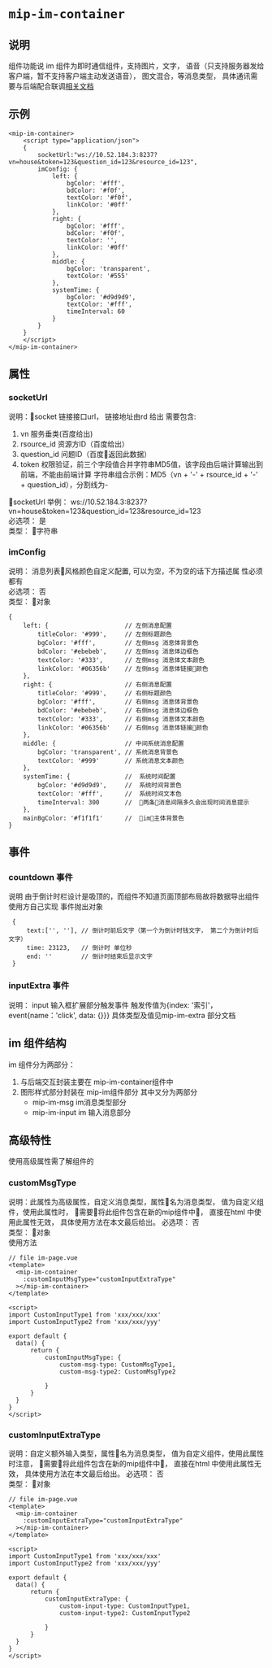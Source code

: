 # `mip-im-container`


## 说明

组件功能说
im 组件为即时通信组件，支持图片，文字， 语音（只支持服务器发给客户端，暂不支持客户端主动发送语音）， 图文混合，等消息类型， 具体通讯需要与后端配合联调[相关文档](http://agroup.baidu.com/question-anwser/md/article/1092040)

## 示例
```
<mip-im-container>
    <script type="application/json">
    {
        socketUrl:"ws://10.52.184.3:8237?vn=house&token=123&question_id=123&resource_id=123",
        imConfig: {
            left: {
                bgColor: '#fff',
                bdColor: '#f0f',
                textColor: '#f0f',
                linkColor: '#0ff'
            },
            right: {
                bgColor: '#fff',
                bdColor: '#f0f',
                textColor: '',
                linkColor: '#0ff'
            },
            middle: {
                bgColor: 'transparent',
                textColor: '#555'
            },
            systemTime: {
                bgColor: '#d9d9d9',
                textColor: '#fff',
                timeInterval: 60
            }
        }
    }
    </script>
</mip-im-container>

```
## 属性
### socketUrl
说明：socket 链接接口url， 链接地址由rd 给出 需要包含: 
1. vn 服务垂类(百度给出) 
2. rsource_id 资源方ID（百度给出）
3. question_id 问题ID（百度返回此数据）
4. token 权限验证，前三个字段值合并字符串MD5值，该字段由后端计算输出到前端，不能由前端计算 字符串组合示例：MD5（vn + '-' + rsource_id + '-' + question_id），分割线为- 

socketUrl 举例： ws://10.52.184.3:8237?vn=house&token=123&question_id=123&resource_id=123  
必选项： 是   
类型： 字符串  


### imConfig
说明： 消息列表风格颜色自定义配置, 可以为空，不为空的话下方描述属 性必须都有  
必选项： 否  
类型： 对象  

```
{
    left: {                     // 左侧消息配置
        titleColor: '#999',     // 左侧标题颜色
        bgColor: '#fff',        // 左侧msg 消息体背景色
        bdColor: '#ebebeb',     // 左侧msg 消息体边框色
        textColor: '#333',      // 左侧msg 消息体文本颜色
        linkColor: '#06356b'    // 左侧msg 消息体链接颜色
    },
    right: {                    // 右侧消息配置
        titleColor: '#999',     // 右侧标题颜色
        bgColor: '#fff',        // 右侧msg 消息体背景色
        bdColor: '#ebebeb',     // 右侧msg 消息体边框色
        textColor: '#333',      // 右侧msg 消息体文本颜色
        linkColor: '#06356b'    // 右侧msg 消息体链接颜色
    },
    middle: {                   // 中间系统消息配置
        bgColor: 'transparent', // 系统消息背景色
        textColor: '#999'       // 系统消息文本颜色
    },
    systemTime: {               //  系统时间配置
        bgColor: '#d9d9d9',     //  系统时间背景色
        textColor: '#fff',      //  系统时间文本色
        timeInterval: 300       //  两条消息间隔多久会出现时间消息提示
    },
    mainBgColor: '#f1f1f1'      //  im主体背景色
}

```
## 事件
### countdown 事件
说明 由于倒计时栏设计是吸顶的，而组件不知道页面顶部布局故将数据导出组件使用方自己实现
事件抛出对象 
```
 {
     text:['', ''], // 倒计时前后文字（第一个为倒计时钱文字， 第二个为倒计时后文字）
     time: 23123,   // 倒计时 单位秒
     end: ''        // 倒计时结束后显示文字
 }
```
### inputExtra 事件
说明： input 输入框扩展部分触发事件
触发传值为{index: '索引'， event{name：'click', data: {}}}  具体类型及值见mip-im-extra 部分文档


## im 组件结构
im 组件分为两部分：
1. 与后端交互封装主要在 mip-im-container组件中
2. 图形样式部分封装在 mip-im组件部分 其中又分为两部分
    - mip-im-msg im消息类型部分
    - mip-im-input im 输入消息部分


## 高级特性
使用高级属性需了解组件的
### customMsgType
说明：此属性为高级属性，自定义消息类型，属性名为消息类型， 值为自定义组件，使用此属性时， 需要将此组件包含在新的mip组件中， 直接在html 中使用此属性无效， 具体使用方法在本文最后给出。
必选项： 否  
类型： 对象  
使用方法  
```
// file im-page.vue
<template>
  <mip-im-container 
    :customInputMsgType="customInputExtraType"
  ></mip-im-container>
</template>

<script>
import CustomInputType1 from 'xxx/xxx/xxx'
import CustomInputType2 from 'xxx/xxx/yyy'

export default {
  data() {
      return {
          customInputMsgType: {
              custom-msg-type: CustomMsgType1,
              custom-msg-type2: CustomMsgType2

          }
      }
  }
}
</script>
```

### customInputExtraType
说明：自定义额外输入类型，属性名为消息类型， 值为自定义组件，使用此属性时注意， 需要将此组件包含在新的mip组件中， 直接在html 中使用此属性无效， 具体使用方法在本文最后给出。
必选项： 否  
类型： 对象  
```
// file im-page.vue
<template>
  <mip-im-container 
    :customInputExtraType="customInputExtraType"
  ></mip-im-container>
</template>

<script>
import CustomInputType1 from 'xxx/xxx/xxx'
import CustomInputType2 from 'xxx/xxx/yyy'

export default {
  data() {
      return {
          customInputExtraType: {
              custom-input-type: CustomInputType1,
              custom-input-type2: CustomInputType2

          }
      }
  }
}
</script>
```
#

